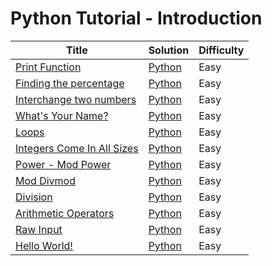 # Python Tutorial - Introduction

| Title | Solution | Difficulty |
| ----- | -------- | ---------- |
| [Print Function](https://www.hackerrank.com/challenges/python-print) | [Python](./Print%20Function/main.py) | Easy |
| [Finding the percentage](https://www.hackerrank.com/challenges/finding-the-percentage) | [Python](./Finding%20the%20percentage/main.py) | Easy |
| [Interchange two numbers](https://www.hackerrank.com/challenges/interchange-two-numbers) | [Python](./Interchange%20two%20numbers/main.py) | Easy |
| [What's Your Name?](https://www.hackerrank.com/challenges/whats-your-name) | [Python](./What's%20Your%20Name/main.py) | Easy |
| [Loops](https://www.hackerrank.com/challenges/python-loops) | [Python](./Loops/main.py) | Easy |
| [Integers Come In All Sizes](https://www.hackerrank.com/challenges/python-integers-come-in-all-sizes) | [Python](./Integers%20Come%20In%20All%20Sizes/main.py) | Easy |
| [Power - Mod Power](https://www.hackerrank.com/challenges/python-power-mod-power) | [Python](./Power%20-%20Mod%20Power/main.py) | Easy |
| [Mod Divmod](https://www.hackerrank.com/challenges/python-mod-divmod) | [Python](./Mod%20Divmod/main.py) | Easy |
| [Division](https://www.hackerrank.com/challenges/python-division) | [Python](./Division/main.py) | Easy |
| [Arithmetic Operators](https://www.hackerrank.com/challenges/python-arithmetic-operators) | [Python](./Arithmetic%20Operators/main.py) | Easy |
| [Raw Input](https://www.hackerrank.com/challenges/python-raw-input) | [Python](./Raw%20Input/main.py) | Easy |
| [Hello World!](https://www.hackerrank.com/challenges/py-hello-world) | [Python](./Hello%20World!/main.py) | Easy |
